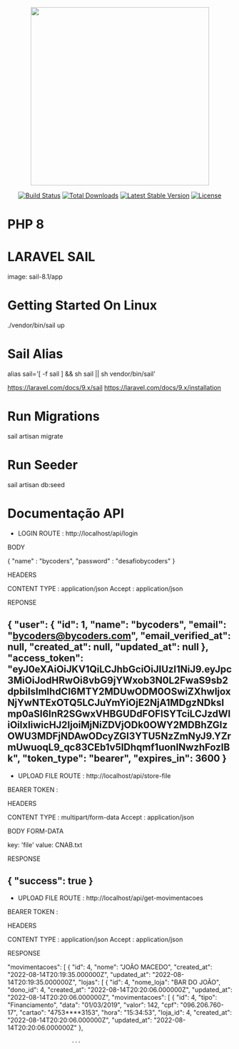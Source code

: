 <p align="center"><a href="https://laravel.com" target="_blank"><img src="https://raw.githubusercontent.com/laravel/art/master/logo-lockup/5%20SVG/2%20CMYK/1%20Full%20Color/laravel-logolockup-cmyk-red.svg" width="400"></a></p>

<p align="center">
<a href="https://travis-ci.org/laravel/framework"><img src="https://travis-ci.org/laravel/framework.svg" alt="Build Status"></a>
<a href="https://packagist.org/packages/laravel/framework"><img src="https://img.shields.io/packagist/dt/laravel/framework" alt="Total Downloads"></a>
<a href="https://packagist.org/packages/laravel/framework"><img src="https://img.shields.io/packagist/v/laravel/framework" alt="Latest Stable Version"></a>
<a href="https://packagist.org/packages/laravel/framework"><img src="https://img.shields.io/packagist/l/laravel/framework" alt="License"></a>
</p>

# PHP 8
# LARAVEL SAIL
image: sail-8.1/app
# Getting Started On Linux
./vendor/bin/sail up
# Sail Alias
alias sail='[ -f sail ] && sh sail || sh vendor/bin/sail'

https://laravel.com/docs/9.x/sail
https://laravel.com/docs/9.x/installation

# Run Migrations
sail artisan migrate

# Run Seeder
sail artisan db:seed

# Documentação API
- LOGIN
ROUTE : http://localhost/api/login

BODY

{
    "name" : "bycoders",
    "password" : "desafiobycoders"
}

HEADERS

CONTENT TYPE : application/json
Accept : application/json

REPONSE

{
    "user": {
        "id": 1,
        "name": "bycoders",
        "email": "bycoders@bycoders.com",
        "email_verified_at": null,
        "created_at": null,
        "updated_at": null
    },
    "access_token": "eyJ0eXAiOiJKV1QiLCJhbGciOiJIUzI1NiJ9.eyJpc3MiOiJodHRwOi8vbG9jYWxob3N0L2FwaS9sb2dpbiIsImlhdCI6MTY2MDUwODM0OSwiZXhwIjoxNjYwNTExOTQ5LCJuYmYiOjE2NjA1MDgzNDksImp0aSI6InR2SGwxVHBGUDdFOFlSYTciLCJzdWIiOiIxIiwicHJ2IjoiMjNiZDVjODk0OWY2MDBhZGIzOWU3MDFjNDAwODcyZGI3YTU5NzZmNyJ9.YZrmUwuoqL9_qc83CEb1v5IDhqmf1uonINwzhFozIBk",
    "token_type": "bearer",
    "expires_in": 3600
}
--------------------------------------------------------------------------
- UPLOAD FILE
ROUTE : http://localhost/api/store-file

BEARER TOKEN : 

HEADERS

CONTENT TYPE : multipart/form-data
Accept : application/json

BODY FORM-DATA

key: 'file'
value: CNAB.txt

RESPONSE

{
    "success": true
}
---------------------------------------------------------------------------
- UPLOAD FILE
ROUTE : http://localhost/api/get-movimentacoes

BEARER TOKEN : 

HEADERS

CONTENT TYPE : application/json
Accept : application/json

RESPONSE

"movimentacoes": [
        {
            "id": 4,
            "nome": "JOÃO MACEDO",
            "created_at": "2022-08-14T20:19:35.000000Z",
            "updated_at": "2022-08-14T20:19:35.000000Z",
            "lojas": [
                {
                    "id": 4,
                    "nome_loja": "BAR DO JOÃO",
                    "dono_id": 4,
                    "created_at": "2022-08-14T20:20:06.000000Z",
                    "updated_at": "2022-08-14T20:20:06.000000Z",
                    "movimentacoes": [
                        {
                            "id": 4,
                            "tipo": "Financiamento",
                            "data": "01/03/2019",
                            "valor": 142,
                            "cpf": "096.206.760-17",
                            "cartao": "4753****3153",
                            "hora": "15:34:53",
                            "loja_id": 4,
                            "created_at": "2022-08-14T20:20:06.000000Z",
                            "updated_at": "2022-08-14T20:20:06.000000Z"
                        }, 

                        ...



